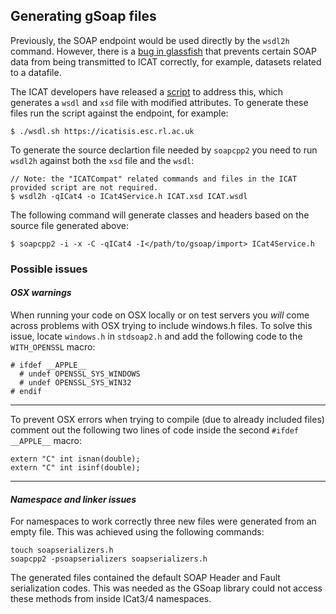 ## Generating gSoap files

Previously, the SOAP endpoint would be used directly by the `wsdl2h` command. However, there is a [bug in glassfish](https://groups.google.com/forum/#!searchin/icatgroup/wsdl/icatgroup/Una77-JHVWY/OwoM59B-_R4J) that prevents certain SOAP data from being transmitted to ICAT correctly, for example, datasets related to a datafile.

The ICAT developers have released a [script](https://code.google.com/p/icatproject/source/browse/icat/trunk/client/wsdl.sh?r=2377) to address this, which generates a `wsdl` and `xsd` file with modified attributes. To generate these files run the script against the endpoint, for example:

    $ ./wsdl.sh https://icatisis.esc.rl.ac.uk

To generate the source declartion file needed by `soapcpp2` you need to run `wsdl2h` against both the `xsd` file and the `wsdl`:

    // Note: the "ICATCompat" related commands and files in the ICAT provided script are not required.
    $ wsdl2h -qICat4 -o ICat4Service.h ICAT.xsd ICAT.wsdl

The following command will generate classes and headers based on the source file generated above:

    $ soapcpp2 -i -x -C -qICat4 -I</path/to/gsoap/import> ICat4Service.h

### Possible issues
#### *OSX warnings*

When running your code on OSX locally or on test servers you *will* come across problems with OSX trying to include windows.h files. To solve this issue, locate `windows.h` in `stdsoap2.h` and add the following code to the `WITH_OPENSSL` macro:

    # ifdef __APPLE__
      # undef OPENSSL_SYS_WINDOWS
      # undef OPENSSL_SYS_WIN32
    # endif

---------------------------------------

To prevent OSX errors when trying to compile (due to already included files) comment out the following two lines of code inside the second `#ifdef __APPLE__` macro:

    extern "C" int isnan(double);
    extern "C" int isinf(double);

---------------------------------------
#### *Namespace and linker issues*

For namespaces to work correctly three new files were generated from an empty file. This was achieved using the following commands:

    touch soapserializers.h
    soapcpp2 -psoapserializers soapserializers.h

The generated files contained the default SOAP Header and Fault serialization codes. This was needed as the GSoap library could not access these methods from inside ICat3/4 namespaces.
